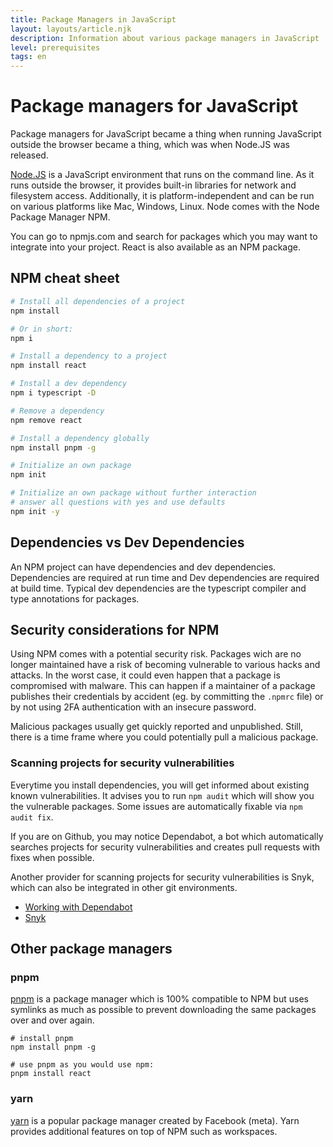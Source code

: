 ```yaml
---
title: Package Managers in JavaScript
layout: layouts/article.njk
description: Information about various package managers in JavaScript
level: prerequisites
tags: en
---
```


# Package managers for JavaScript

Package managers for JavaScript became a thing when running JavaScript outside the browser became a thing, which was when Node.JS was released.

[Node.JS](https://nodejs.org) is a JavaScript environment that runs on the command line. As it runs outside the browser, it provides built-in libraries for network and filesystem access. Additionally, it is platform-independent and can be run on various platforms like Mac, Windows, Linux. Node comes with the Node Package Manager NPM.

You can go to npmjs.com and search for packages which you may want to integrate into your project. React is also available as an NPM package.

## NPM cheat sheet

```sh
# Install all dependencies of a project
npm install

# Or in short:
npm i

# Install a dependency to a project
npm install react

# Install a dev dependency
npm i typescript -D

# Remove a dependency
npm remove react

# Install a dependency globally
npm install pnpm -g

# Initialize an own package
npm init

# Initialize an own package without further interaction
# answer all questions with yes and use defaults
npm init -y
```

## Dependencies vs Dev Dependencies

An NPM project can have dependencies and dev dependencies. Dependencies are required at run time and Dev dependencies are required at build time. Typical dev dependencies are the typescript compiler and type annotations for packages.

## Security considerations for NPM

Using NPM comes with a potential security risk. Packages wich are no longer maintained have a risk of becoming vulnerable to various hacks and attacks. In the worst case, it could even happen that a package is compromised with malware. This can happen if a maintainer of a package publishes their credentials by accident (eg. by committing the `.npmrc` file) or by not using 2FA authentication with an insecure password.

Malicious packages usually get quickly reported and unpublished. Still, there is a time frame where you could potentially pull a malicious package.

### Scanning projects for security vulnerabilities

Everytime you install dependencies, you will get informed about existing known vulnerabilities. It advises you to run `npm audit` which will show you the vulnerable packages. Some issues are automatically fixable via `npm audit fix`.

If you are on Github, you may notice Dependabot, a bot which automatically searches projects for security vulnerabilities and creates pull requests with fixes when possible.

Another provider for scanning projects for security vulnerabilities is Snyk, which can also be integrated in other git environments.

- [Working with Dependabot](https://docs.github.com/en/code-security/dependabot/working-with-dependabot/)
- [Snyk](https://snyk.io)

## Other package managers

### pnpm

[pnpm](https://pnpm.io) is a package manager which is 100% compatible to NPM but uses symlinks as much as possible to prevent downloading the same packages over and over again.

```
# install pnpm 
npm install pnpm -g

# use pnpm as you would use npm:
pnpm install react
```

### yarn

[yarn](https://yarnpkg.com) is a popular package manager created by Facebook (meta). Yarn provides additional features on top of NPM such as workspaces.
